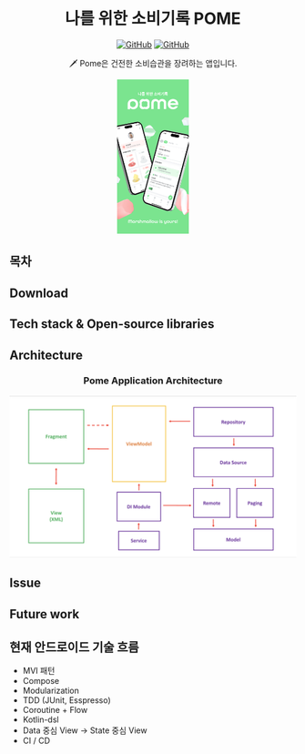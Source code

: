 <h1 align="center"> 나를 위한 소비기록 POME </h1>

<p align="center">
  <a href="https://github.com/hanseul-Choi"><img alt="GitHub" src="https://img.shields.io/badge/Github-HanSeulChoi-brightgreen.svg?style=flat"/></a>
  <a href="https://github.com/SsongSik"><img alt="GitHub" src="https://img.shields.io/badge/Github-SsongSik-brightgreen.svg?style=flat"/></a>
</p>

<p align="center">
🗡️ Pome은 건전한 소비습관을 장려하는 앱입니다.
</p>

<p align="center">
<img src="./img/pome_소개_이미지.png" width="25%" height="10%">
</p>

## 목차

## Download

## Tech stack & Open-source libraries

## Architecture

<h3 align="center">Pome Application Architecture</h3>

<p align="center">
<img src="./img/pome_architecture.png">
</p>


## Issue

## Future work


## 현재 안드로이드 기술 흐름
- MVI 패턴
- Compose
- Modularization
- TDD (JUnit, Esspresso)
- Coroutine + Flow
- Kotlin-dsl
- Data 중심 View -> State 중심 View
- CI / CD
